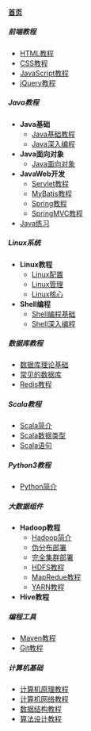 #### [首页](?file=home-首页)

##### 前端教程

- [HTML教程](?file=01-前端教程/001-HTML教程 "HTML教程")
- [CSS教程](?file=01-前端教程/002-CSS教程 "CSS教程")
- [JavaScript教程](?file=01-前端教程/003-JavaScript教程 "JavaScript教程")
- [jQuery教程](?file=01-前端教程/004-jQuery教程 "jQuery教程")

##### Java教程

- **Java基础**
	- [Java基础教程](?file=02-Java教程/01-Java基础/001-Java基础教程 "Java基础教程")
	- [Java深入编程](?file=02-Java教程/01-Java基础/002-Java深入编程 "Java深入编程")
- **Java面向对象**
	- [Java面向对象](?file=02-Java教程/02-Java面向对象/001-Java面向对象 "Java面向对象")
- **JavaWeb开发**
	- [Servlet教程](?file=02-Java教程/03-JavaWeb开发/001-Servlet教程 "Servlet教程")
	- [MyBatis教程](?file=02-Java教程/03-JavaWeb开发/002-MyBatis教程 "MyBatis教程")
	- [Spring教程](?file=02-Java教程/03-JavaWeb开发/003-Spring教程 "Spring教程")
	- [SpringMVC教程](?file=02-Java教程/03-JavaWeb开发/004-SpringMVC教程 "SpringMVC教程")
- [Java练习](?file=02-Java教程/04-Java练习 "Java练习")

##### Linux系统

- **Linux教程**
	- [Linux配置](?file=03-Linux系统/01-Linux教程/001-Linux配置 "Linux配置")
	- [Linux管理](?file=03-Linux系统/01-Linux教程/002-Linux管理 "Linux管理")
	- [Linux核心](?file=03-Linux系统/01-Linux教程/003-Linux核心 "Linux核心")
- **Shell编程**
	- [Shell编程基础](?file=03-Linux系统/02-Shell编程/001-Shell编程基础 "Shell编程基础")
	- [Shell深入编程](?file=03-Linux系统/02-Shell编程/002-Shell深入编程 "Shell深入编程")

##### 数据库教程
- [数据库理论基础](?file=04-数据库教程/001-数据库理论基础 "数据库理论基础")
- [常见的数据库](?file=04-数据库教程/002-常见的数据库 "常见的数据库")
- [Redis教程](?file=04-数据库教程/003-Redis教程 "Redis教程")

##### Scala教程
- [Scala简介](?file=05-Scala教程/001-Scala简介 "Scala简介")
- [Scala数据类型](?file=05-Scala教程/002-Scala数据类型 "Scala数据类型")
- [Scala语句](?file=05-Scala教程/003-Scala语句 "Scala语句")

##### Python3教程
- [Python简介](?file=06-Python3教程/001-Python简介.md "Python简介")

##### 大数据组件
- **Hadoop教程**
	- [Hadoop简介](?file=07-大数据组件/01-Hadoop教程/001-Hadoop简介 "Hadoop简介")
	- [伪分布部署](?file=07-大数据组件/01-Hadoop教程/002-002-伪分布部署 "伪分布部署")
	- [完全集群部署](?file=07-大数据组件/01-Hadoop教程/003-完全集群部署 "完全集群部署")
	- [HDFS教程](?file=07-大数据组件/01-Hadoop教程/004-HDFS教程 "HDFS教程")
	- [MapRedue教程](?file=07-大数据组件/01-Hadoop教程/005-MapRedue教程 "MapRedue教程")
	- [YARN教程](?file=07-大数据组件/01-Hadoop教程/006-YARN教程 "YARN教程")
- **Hive教程**

##### 编程工具
- [Maven教程](?file=08-编程工具/001-Maven教程 "Maven教程")
- [Git教程](?file=08-编程工具/002-Git教程 "Git教程")

##### 计算机基础
- [计算机原理教程](?file=09-计算机基础/001-计算机原理教程 "计算机原理教程")
- [计算机网络教程](?file=09-计算机基础/002-计算机网络教程 "计算机网络教程")
- [数据结构教程](?file=09-计算机基础/003-数据结构教程 "数据结构教程")
- [算法设计教程](?file=09-计算机基础/004-算法设计教程 "算法设计教程")